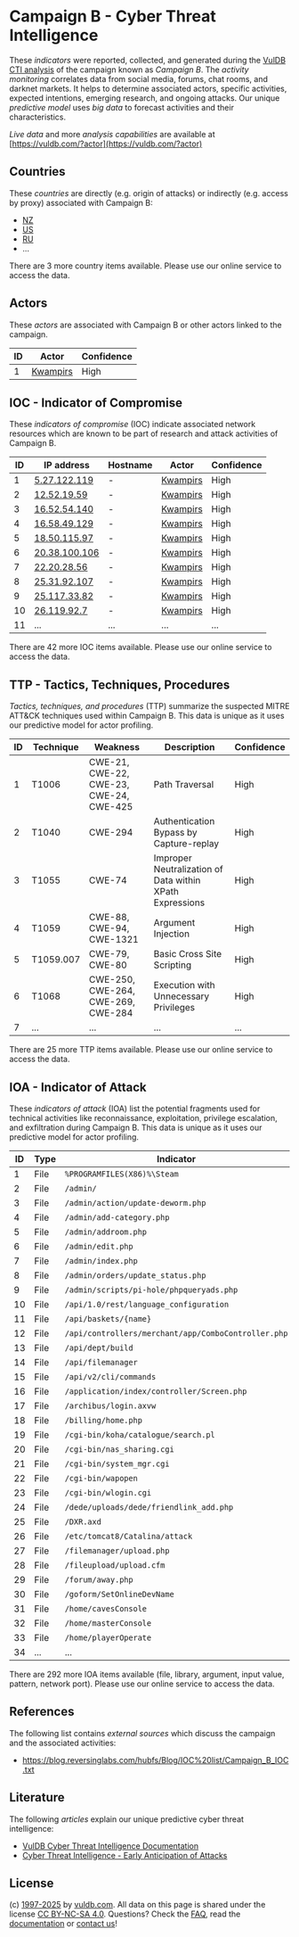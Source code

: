 # Campaign B - Cyber Threat Intelligence

These _indicators_ were reported, collected, and generated during the [VulDB CTI analysis](https://vuldb.com/?kb.cti) of the campaign known as _Campaign B_. The _activity monitoring_ correlates data from social media, forums, chat rooms, and darknet markets. It helps to determine associated actors, specific activities, expected intentions, emerging research, and ongoing attacks. Our unique _predictive model_ uses _big data_ to forecast activities and their characteristics.

_Live data_ and more _analysis capabilities_ are available at [https://vuldb.com/?actor](https://vuldb.com/?actor)

## Countries

These _countries_ are directly (e.g. origin of attacks) or indirectly (e.g. access by proxy) associated with Campaign B:

* [NZ](https://vuldb.com/?country.nz)
* [US](https://vuldb.com/?country.us)
* [RU](https://vuldb.com/?country.ru)
* ...

There are 3 more country items available. Please use our online service to access the data.

## Actors

These _actors_ are associated with Campaign B or other actors linked to the campaign.

ID | Actor | Confidence
-- | ----- | ----------
1 | [Kwampirs](https://vuldb.com/?actor.kwampirs) | High

## IOC - Indicator of Compromise

These _indicators of compromise_ (IOC) indicate associated network resources which are known to be part of research and attack activities of Campaign B.

ID | IP address | Hostname | Actor | Confidence
-- | ---------- | -------- | ----- | ----------
1 | [5.27.122.119](https://vuldb.com/?ip.5.27.122.119) | - | [Kwampirs](https://vuldb.com/?actor.kwampirs) | High
2 | [12.52.19.59](https://vuldb.com/?ip.12.52.19.59) | - | [Kwampirs](https://vuldb.com/?actor.kwampirs) | High
3 | [16.52.54.140](https://vuldb.com/?ip.16.52.54.140) | - | [Kwampirs](https://vuldb.com/?actor.kwampirs) | High
4 | [16.58.49.129](https://vuldb.com/?ip.16.58.49.129) | - | [Kwampirs](https://vuldb.com/?actor.kwampirs) | High
5 | [18.50.115.97](https://vuldb.com/?ip.18.50.115.97) | - | [Kwampirs](https://vuldb.com/?actor.kwampirs) | High
6 | [20.38.100.106](https://vuldb.com/?ip.20.38.100.106) | - | [Kwampirs](https://vuldb.com/?actor.kwampirs) | High
7 | [22.20.28.56](https://vuldb.com/?ip.22.20.28.56) | - | [Kwampirs](https://vuldb.com/?actor.kwampirs) | High
8 | [25.31.92.107](https://vuldb.com/?ip.25.31.92.107) | - | [Kwampirs](https://vuldb.com/?actor.kwampirs) | High
9 | [25.117.33.82](https://vuldb.com/?ip.25.117.33.82) | - | [Kwampirs](https://vuldb.com/?actor.kwampirs) | High
10 | [26.119.92.7](https://vuldb.com/?ip.26.119.92.7) | - | [Kwampirs](https://vuldb.com/?actor.kwampirs) | High
11 | ... | ... | ... | ...

There are 42 more IOC items available. Please use our online service to access the data.

## TTP - Tactics, Techniques, Procedures

_Tactics, techniques, and procedures_ (TTP) summarize the suspected MITRE ATT&CK techniques used within Campaign B. This data is unique as it uses our predictive model for actor profiling.

ID | Technique | Weakness | Description | Confidence
-- | --------- | -------- | ----------- | ----------
1 | T1006 | CWE-21, CWE-22, CWE-23, CWE-24, CWE-425 | Path Traversal | High
2 | T1040 | CWE-294 | Authentication Bypass by Capture-replay | High
3 | T1055 | CWE-74 | Improper Neutralization of Data within XPath Expressions | High
4 | T1059 | CWE-88, CWE-94, CWE-1321 | Argument Injection | High
5 | T1059.007 | CWE-79, CWE-80 | Basic Cross Site Scripting | High
6 | T1068 | CWE-250, CWE-264, CWE-269, CWE-284 | Execution with Unnecessary Privileges | High
7 | ... | ... | ... | ...

There are 25 more TTP items available. Please use our online service to access the data.

## IOA - Indicator of Attack

These _indicators of attack_ (IOA) list the potential fragments used for technical activities like reconnaissance, exploitation, privilege escalation, and exfiltration during Campaign B. This data is unique as it uses our predictive model for actor profiling.

ID | Type | Indicator | Confidence
-- | ---- | --------- | ----------
1 | File | `%PROGRAMFILES(X86)%\Steam` | High
2 | File | `/admin/` | Low
3 | File | `/admin/action/update-deworm.php` | High
4 | File | `/admin/add-category.php` | High
5 | File | `/admin/addroom.php` | High
6 | File | `/admin/edit.php` | High
7 | File | `/admin/index.php` | High
8 | File | `/admin/orders/update_status.php` | High
9 | File | `/admin/scripts/pi-hole/phpqueryads.php` | High
10 | File | `/api/1.0/rest/language_configuration` | High
11 | File | `/api/baskets/{name}` | High
12 | File | `/api/controllers/merchant/app/ComboController.php` | High
13 | File | `/api/dept/build` | High
14 | File | `/api/filemanager` | High
15 | File | `/api/v2/cli/commands` | High
16 | File | `/application/index/controller/Screen.php` | High
17 | File | `/archibus/login.axvw` | High
18 | File | `/billing/home.php` | High
19 | File | `/cgi-bin/koha/catalogue/search.pl` | High
20 | File | `/cgi-bin/nas_sharing.cgi` | High
21 | File | `/cgi-bin/system_mgr.cgi` | High
22 | File | `/cgi-bin/wapopen` | High
23 | File | `/cgi-bin/wlogin.cgi` | High
24 | File | `/dede/uploads/dede/friendlink_add.php` | High
25 | File | `/DXR.axd` | Medium
26 | File | `/etc/tomcat8/Catalina/attack` | High
27 | File | `/filemanager/upload.php` | High
28 | File | `/fileupload/upload.cfm` | High
29 | File | `/forum/away.php` | High
30 | File | `/goform/SetOnlineDevName` | High
31 | File | `/home/cavesConsole` | High
32 | File | `/home/masterConsole` | High
33 | File | `/home/playerOperate` | High
34 | ... | ... | ...

There are 292 more IOA items available (file, library, argument, input value, pattern, network port). Please use our online service to access the data.

## References

The following list contains _external sources_ which discuss the campaign and the associated activities:

* https://blog.reversinglabs.com/hubfs/Blog/IOC%20list/Campaign_B_IOC.txt

## Literature

The following _articles_ explain our unique predictive cyber threat intelligence:

* [VulDB Cyber Threat Intelligence Documentation](https://vuldb.com/?kb.cti)
* [Cyber Threat Intelligence - Early Anticipation of Attacks](https://www.scip.ch/en/?labs.20201022)

## License

(c) [1997-2025](https://vuldb.com/?kb.changelog) by [vuldb.com](https://vuldb.com/?kb.about). All data on this page is shared under the license [CC BY-NC-SA 4.0](https://creativecommons.org/licenses/by-nc-sa/4.0/). Questions? Check the [FAQ](https://vuldb.com/?kb.faq), read the [documentation](https://vuldb.com/?kb) or [contact us](https://vuldb.com/?contact)!
